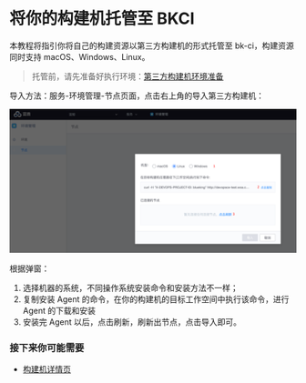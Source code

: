 # 将你的构建机托管至 BKCI

本教程将指引你将自己的构建资源以第三方构建机的形式托管至 bk-ci，构建资源同时支持 macOS、Windows、Linux。

> 托管前，请先准备好执行环境：[第三方构建机环境准备](javascript:void%280%29)

导入方法：服务-环境管理-节点页面，点击右上角的导入第三方构建机：

![](../../../.gitbook/assets/image%20%2824%29.png)

根据弹窗：

1. 选择机器的系统，不同操作系统安装命令和安装方法不一样；
2. 复制安装 Agent 的命令，在你的构建机的目标工作空间中执行该命令，进行 Agent 的下载和安装
3. 安装完 Agent 以后，点击刷新，刷新出节点，点击导入即可。

### 接下来你可能需要 <a id="&#x63A5;&#x4E0B;&#x6765;&#x4F60;&#x53EF;&#x80FD;&#x9700;&#x8981;"></a>

* [构建机详情页](../gou-jian-ji-xiang-qing-ye.md)

